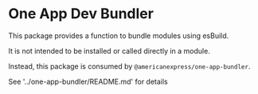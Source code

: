 # One App Dev Bundler

This package provides a function to bundle modules using esBuild.

It is not intended to be installed or called directly in a module.

Instead, this package is consumed by `@americanexpress/one-app-bundler`.

See '../one-app-bundler/README.md' for details
